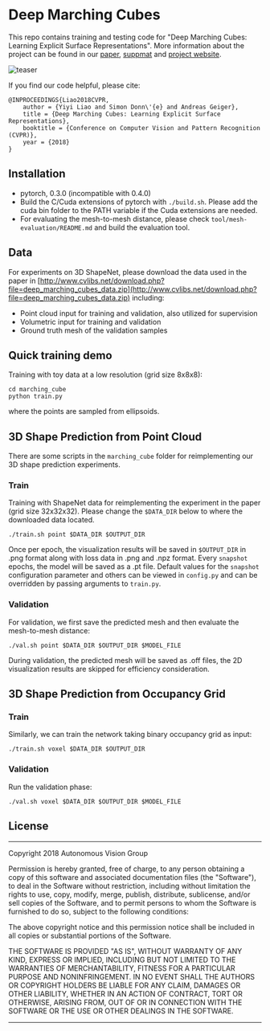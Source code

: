 # Deep Marching Cubes
This repo contains training and testing code for "Deep Marching Cubes: Learning Explicit Surface Representations". More information about the project can be found in our [paper](http://www.cvlibs.net/publications/Liao2018CVPR.pdf), [suppmat](http://www.cvlibs.net/publications/Liao2018CVPR_supplementary.pdf) and [project website](https://avg.is.tue.mpg.de/research_projects/deep-marching-cubes).

![teaser](teaser/project_teaser.jpg)

If you find our code helpful, please cite:

	@INPROCEEDINGS{Liao2018CVPR,
  		author = {Yiyi Liao and Simon Donn\'{e} and Andreas Geiger},
  		title = {Deep Marching Cubes: Learning Explicit Surface Representations},
  		booktitle = {Conference on Computer Vision and Pattern Recognition (CVPR)},
  		year = {2018}
	}



## Installation
 
* pytorch, 0.3.0 (incompatible with 0.4.0)
* Build the C/Cuda extensions of pytorch with ```./build.sh```. Please add the cuda bin folder to the PATH variable if the Cuda extensions are needed.
* For evaluating the mesh-to-mesh distance, please check `tool/mesh-evaluation/README.md` and build the evaluation tool.


## Data
For experiments on 3D ShapeNet, please download the data used in the paper in [http://www.cvlibs.net/download.php?file=deep_marching_cubes_data.zip](http://www.cvlibs.net/download.php?file=deep_marching_cubes_data.zip) including:

* Point cloud input for training and validation, also utilized for supervision
* Volumetric input for training and validation
* Ground truth mesh of the validation samples 

## Quick training demo

Training with toy data at a low resolution (grid size 8x8x8):

    cd marching_cube
    python train.py

where the points are sampled from ellipsoids.


## 3D Shape Prediction from Point Cloud 

There are some scripts in the `marching_cube` folder for reimplementing our 3D shape prediction experiments.

### Train

Training with ShapeNet data for reimplementing the experiment in the paper (grid size 32x32x32). Please change the `$DATA_DIR` below to where the downloaded data located.

    ./train.sh point $DATA_DIR $OUTPUT_DIR

Once per epoch, the visualization results will be saved in ```$OUTPUT_DIR``` in .png format along with loss data in .png and .npz format. Every `snapshot` epochs, the model will be saved as a .pt file. Default values for the `snapshot` configuration parameter and others can be viewed in `config.py` and can be overridden by passing arguments to `train.py`.

### Validation

For validation, we first save the predicted mesh and then evaluate the mesh-to-mesh distance:

    ./val.sh point $DATA_DIR $OUTPUT_DIR $MODEL_FILE

During validation, the predicted mesh will be saved as .off files, the 2D visualization results are skipped for efficiency consideration.

## 3D Shape Prediction from Occupancy Grid

### Train

Similarly, we can train the network taking binary occupancy grid as input:

    ./train.sh voxel $DATA_DIR $OUTPUT_DIR

### Validation

Run the validation phase:

    ./val.sh voxel $DATA_DIR $OUTPUT_DIR $MODEL_FILE


## License
---


Copyright 2018 Autonomous Vision Group

Permission is hereby granted, free of charge, to any person obtaining a copy of this software and associated documentation files (the "Software"), to deal in the Software without restriction, including without limitation the rights to use, copy, modify, merge, publish, distribute, sublicense, and/or sell copies of the Software, and to permit persons to whom the Software is furnished to do so, subject to the following conditions:

The above copyright notice and this permission notice shall be included in all copies or substantial portions of the Software.

THE SOFTWARE IS PROVIDED "AS IS", WITHOUT WARRANTY OF ANY KIND, EXPRESS OR IMPLIED, INCLUDING BUT NOT LIMITED TO THE WARRANTIES OF MERCHANTABILITY, FITNESS FOR A PARTICULAR PURPOSE AND NONINFRINGEMENT. IN NO EVENT SHALL THE AUTHORS OR COPYRIGHT HOLDERS BE LIABLE FOR ANY CLAIM, DAMAGES OR OTHER LIABILITY, WHETHER IN AN ACTION OF CONTRACT, TORT OR OTHERWISE, ARISING FROM, OUT OF OR IN CONNECTION WITH THE SOFTWARE OR THE USE OR OTHER DEALINGS IN THE SOFTWARE.

---
